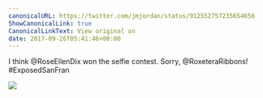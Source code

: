 ```yaml
---
canonicalURL: https://twitter.com/jmjordan/status/912552757235654656
ShowCanonicalLink: true
CanonicalLinkText: View original on
date: 2017-09-26T05:41:46+00:00
---
```

I think @RoseEllenDix won the selfie contest. Sorry, @RoxeteraRibbons! #ExposedSanFran

![](/images/912552757235654656-DKoJ5OpVoAATz_n.jpg)